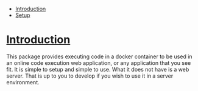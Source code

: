<!-- TOC -->
* [Introduction](#introduction)
* [Setup](#setup)
<!-- TOC -->

# [Introduction](#introduction)

This package provides executing code in a docker container to be used in an online code execution web application, or
any application that you see fit. It is simple to setup and simple to use. What it does not have is a web server. That
is up to you to develop if you wish to use it in a server environment. 